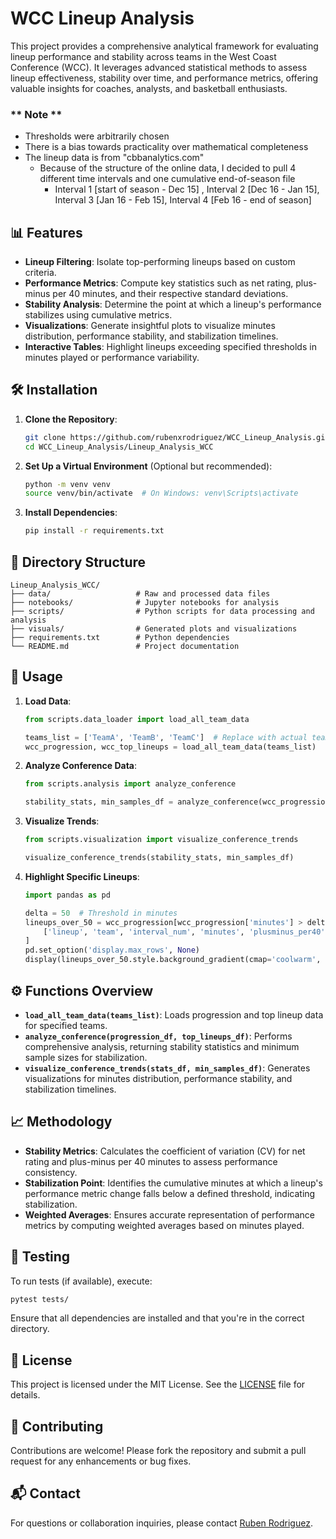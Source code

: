 # WCC Lineup Analysis

This project provides a comprehensive analytical framework for evaluating lineup performance and stability across teams in the West Coast Conference (WCC). It leverages advanced statistical methods to assess lineup effectiveness, stability over time, and performance metrics, offering valuable insights for coaches, analysts, and basketball enthusiasts.
### ** Note **
* Thresholds were arbitrarily chosen
* There is a bias towards practicality over mathematical completeness
* The lineup data is from "cbbanalytics.com"
    * Because of the structure of the online data, I decided to pull 4 different time intervals and one cumulative end-of-season file
         * Interval 1 [start of season - Dec 15] , Interval 2 [Dec 16 - Jan 15], Interval 3 [Jan 16 - Feb 15], Interval 4 [Feb 16 - end of season]

## 📊 Features

- **Lineup Filtering**: Isolate top-performing lineups based on custom criteria.
- **Performance Metrics**: Compute key statistics such as net rating, plus-minus per 40 minutes, and their respective standard deviations.
- **Stability Analysis**: Determine the point at which a lineup's performance stabilizes using cumulative metrics.
- **Visualizations**: Generate insightful plots to visualize minutes distribution, performance stability, and stabilization timelines.
- **Interactive Tables**: Highlight lineups exceeding specified thresholds in minutes played or performance variability.

## 🛠️ Installation

1. **Clone the Repository**:
   ```bash
   git clone https://github.com/rubenxrodriguez/WCC_Lineup_Analysis.git
   cd WCC_Lineup_Analysis/Lineup_Analysis_WCC
   ```

2. **Set Up a Virtual Environment** (Optional but recommended):
   ```bash
   python -m venv venv
   source venv/bin/activate  # On Windows: venv\Scripts\activate
   ```

3. **Install Dependencies**:
   ```bash
   pip install -r requirements.txt
   ```

## 📂 Directory Structure

```
Lineup_Analysis_WCC/
├── data/                   # Raw and processed data files
├── notebooks/              # Jupyter notebooks for analysis
├── scripts/                # Python scripts for data processing and analysis
├── visuals/                # Generated plots and visualizations
├── requirements.txt        # Python dependencies
└── README.md               # Project documentation
```

## 🚀 Usage

1. **Load Data**:
   ```python
   from scripts.data_loader import load_all_team_data

   teams_list = ['TeamA', 'TeamB', 'TeamC']  # Replace with actual team names
   wcc_progression, wcc_top_lineups = load_all_team_data(teams_list)
   ```

2. **Analyze Conference Data**:
   ```python
   from scripts.analysis import analyze_conference

   stability_stats, min_samples_df = analyze_conference(wcc_progression, wcc_top_lineups)
   ```

3. **Visualize Trends**:
   ```python
   from scripts.visualization import visualize_conference_trends

   visualize_conference_trends(stability_stats, min_samples_df)
   ```

4. **Highlight Specific Lineups**:
   ```python
   import pandas as pd

   delta = 50  # Threshold in minutes
   lineups_over_50 = wcc_progression[wcc_progression['minutes'] > delta][
       ['lineup', 'team', 'interval_num', 'minutes', 'plusminus_per40']
   ]
   pd.set_option('display.max_rows', None)
   display(lineups_over_50.style.background_gradient(cmap='coolwarm', subset=['plusminus_per40']))
   ```

## ⚙️ Functions Overview

- **`load_all_team_data(teams_list)`**: Loads progression and top lineup data for specified teams.
- **`analyze_conference(progression_df, top_lineups_df)`**: Performs comprehensive analysis, returning stability statistics and minimum sample sizes for stabilization.
- **`visualize_conference_trends(stats_df, min_samples_df)`**: Generates visualizations for minutes distribution, performance stability, and stabilization timelines.

## 📈 Methodology

- **Stability Metrics**: Calculates the coefficient of variation (CV) for net rating and plus-minus per 40 minutes to assess performance consistency.
- **Stabilization Point**: Identifies the cumulative minutes at which a lineup's performance metric change falls below a defined threshold, indicating stabilization.
- **Weighted Averages**: Ensures accurate representation of performance metrics by computing weighted averages based on minutes played.

## 🧪 Testing

To run tests (if available), execute:

```bash
pytest tests/
```

Ensure that all dependencies are installed and that you're in the correct directory.

## 📄 License

This project is licensed under the MIT License. See the [LICENSE](../LICENSE) file for details.

## 🤝 Contributing

Contributions are welcome! Please fork the repository and submit a pull request for any enhancements or bug fixes.

## 📬 Contact

For questions or collaboration inquiries, please contact [Ruben Rodriguez](mailto:rrodr102@lion.lmu.edu).
